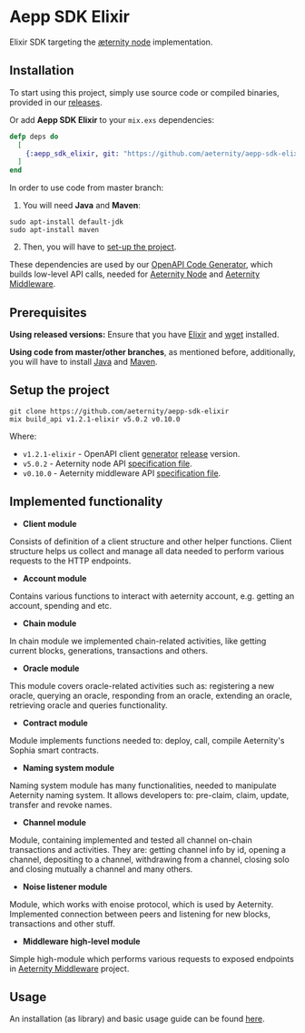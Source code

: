 # Aepp SDK Elixir

Elixir SDK targeting the [æternity node](https://github.com/aeternity/aeternity) implementation.

## Installation
To start using this project, simply use source code or compiled binaries, provided in our [releases](https://github.com/aeternity/aepp-sdk-elixir/releases).

Or add **Aepp SDK Elixir** to your `mix.exs` dependencies:
``` elixir
defp deps do
  [
    {:aepp_sdk_elixir, git: "https://github.com/aeternity/aepp-sdk-elixir.git", tag: "v0.5.0"}
  ]
end
```

In order to use code from master branch:
1. You will need **Java** and **Maven**:

```
sudo apt-install default-jdk
sudo apt-install maven
```
2. Then, you will have to [set-up the project](https://github.com/aeternity/aepp-sdk-elixir#setup-the-project).

These dependencies are used by our [OpenAPI Code Generator](https://github.com/aeternity/openapi-generator), which builds low-level API calls, needed for [Aeternity Node](https://github.com/aeternity/aeternity) and [Aeternity Middleware](https://github.com/aeternity/aepp-middleware).

## Prerequisites
**Using released versions:**
Ensure that you have [Elixir](https://elixir-lang.org/install.html) and [wget](https://www.gnu.org/software/wget/) installed.

**Using code from master/other branches**, as mentioned before, additionally, you will have to install [Java](https://java.com/en/download/help/download_options.xml) and [Maven](https://maven.apache.org/install.html).

## Setup the project
```
git clone https://github.com/aeternity/aepp-sdk-elixir
mix build_api v1.2.1-elixir v5.0.2 v0.10.0
```
Where:
 - `v1.2.1-elixir` - OpenAPI client [generator](https://github.com/aeternity/openapi-generator/tree/elixir-adjustment#openapi-generator) [release](https://github.com/aeternity/openapi-generator/releases) version.
 - `v5.0.2` - Aeternity node API [specification file](https://github.com/aeternity/aeternity/blob/v5.0.2/apps/aehttp/priv/swagger.yaml).
 - `v0.10.0` - Aeternity middleware API [specification file](https://github.com/aeternity/aepp-middleware/blob/v0.10.0/swagger/swagger.json).

## Implemented functionality
- **Client module**

Consists of definition of a client structure and other helper functions. Client structure helps us collect and manage all data needed to perform various requests to the HTTP endpoints.

- **Account module**

Contains various functions to interact with aeternity account, e.g. getting an account, spending and etc.

- **Chain module**

In chain module we implemented chain-related activities, like getting current blocks, generations, transactions and others.

- **Oracle module**

This module covers oracle-related activities such as: registering a new oracle, querying an oracle, responding from an oracle, extending an oracle, retrieving oracle and queries functionality.

- **Contract module**

Module implements functions needed to: deploy, call, compile Aeternity's Sophia smart contracts.

- **Naming system module**

Naming system module has many functionalities, needed to manipulate Aeternity naming system. It allows developers to: pre-claim, claim, update, transfer and revoke names.

- **Channel module**

Module, containing implemented and tested all channel on-chain transactions and activities. They are: getting channel info by id, opening a channel, depositing to a channel, withdrawing from a channel, closing solo and closing mutually a channel and many others.

- **Noise listener module**

Module, which works with enoise protocol, which is used by Aeternity. Implemented connection between peers and listening for new blocks, transactions and other stuff.

- **Middleware high-level module**

Simple high-module which performs various requests to exposed endpoints in [Aeternity Middleware](https://github.com/aeternity/aepp-middleware) project.

## Usage
An installation (as library) and basic usage guide can be found [here](https://github.com/aeternity/aepp-sdk-elixir/tree/master/examples/usage.md).
